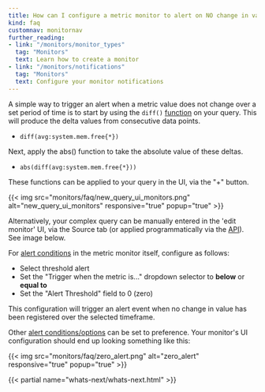 ```yaml
---
title: How can I configure a metric monitor to alert on NO change in value?
kind: faq
customnav: monitornav
further_reading:
- link: "/monitors/monitor_types"
  tag: "Monitors"
  text: Learn how to create a monitor
- link: "/monitors/notifications"
  tag: "Monitors"
  text: Configure your monitor notifications
---
```


A simple way to trigger an alert when a metric value does not change over a set period of time is to start by using the `diff()` [function](/graphing/miscellaneous/functions) on your query. This will produce the delta values from consecutive data points.

* `diff(avg:system.mem.free{*})`

Next, apply the abs() function to take the absolute value of these deltas. 

* `abs(diff(avg:system.mem.free{*}))`

These functions can be applied to your query in the UI, via the "+" button.

{{< img src="monitors/faq/new_query_ui_monitors.png" alt="new_query_ui_monitors" responsive="true" popup="true" >}}

Alternatively, your complex query can be manually entered in the 'edit monitor' UI, via the Source tab (or applied programmatically via the [API](/api)). See image below.

For [alert conditions](/monitors/monitor_types/#define-the-conditions) in the metric monitor itself, configure as follows:

* Select threshold alert
* Set the "Trigger when the metric is..." dropdown selector to **below** or **equal to**
* Set the "Alert Threshold" field to 0 (zero)

This configuration will trigger an alert event when no change in value has been registered over the selected timeframe.

Other [alert conditions/options](/monitors/monitor_types/#define-the-conditions) can be set to preference. Your monitor's UI configuration should end up looking something like this:

{{< img src="monitors/faq/zero_alert.png" alt="zero_alert" responsive="true" popup="true" >}}

{{< partial name="whats-next/whats-next.html" >}}
